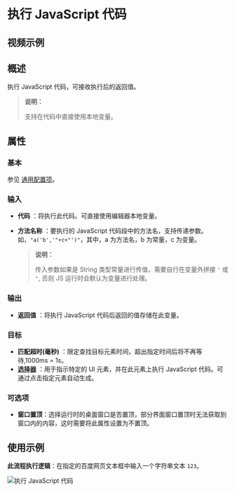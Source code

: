 # 执行 JavaScript 代码

## 视频示例

## 概述

执行 JavaScript 代码，可接收执行后的返回值。

> **说明：**
>
> 支持在代码中直接使用本地变量。

## 属性

### 基本

参见 [通用配置项](../../Appendix/CommonConfigurationItems.md)。

### 输入

- **代码** ：将执行此代码。可直接使用编辑器本地变量。
- **方法名称** ：要执行的 JavaScript 代码段中的方法名，支持传递参数。如，`"a('b','"+c+"')"`，其中，a 为方法名，b 为常量，c 为变量。
  
  > **说明：**
  >
  > 传入参数如果是 String 类型常量进行传值，需要自行在变量外拼接 `'` 或 `"`, 否则 JS 运行时会默认为变量进行处理。

### 输出

- **返回值** ：将执行 JavaScript 代码后返回的值存储在此变量。

### 目标

- **匹配超时(毫秒)** ：限定查找目标元素时间，超出指定时间后将不再等待,1000ms = 1s。
- **[选择器](../../Appendix/Selector.md?_v=v2020.4)** ：用于指示特定的 UI 元素，并在此元素上执行 JavaScript 代码。可通过点击指定元素自动生成。

### 可选项

- **窗口置顶**：选择运行时的桌面窗口是否置顶，部分界面窗口置顶时无法获取到窗口内的内容，这时需要将此属性设置为不置顶。
  
## 使用示例

**此流程执行逻辑**：在指定的百度网页文本框中输入一个字符串文本 `123`。

![执行 JavaScript 代码](https://docimages.blob.core.chinacloudapi.cn/images/Activities/excutejavascriptcode20210630.png)

